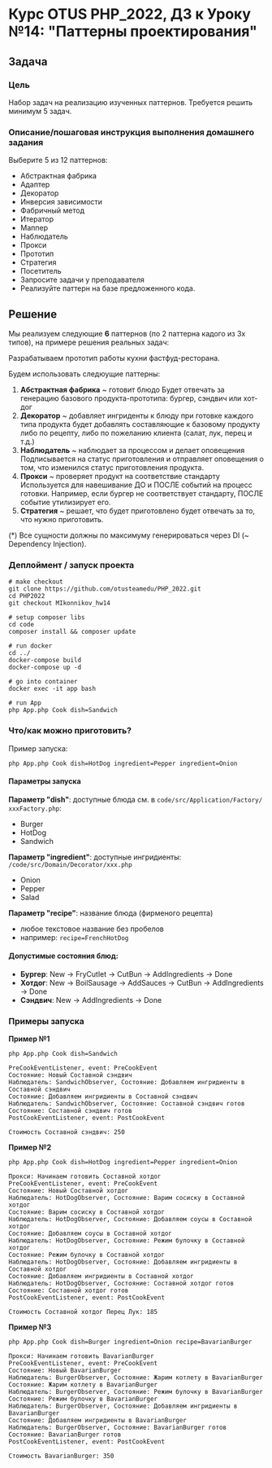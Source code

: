 # Курс OTUS PHP_2022, ДЗ к Уроку №14: "Паттерны проектирования"

## Задача

### Цель
Набор задач на реализацию изученных паттернов. 
Требуется решить минимум 5 задач.

### Описание/пошаговая инструкция выполнения домашнего задания
Выберите 5 из 12 паттернов:
- Абстрактная фабрика
- Адаптер 
- Декоратор
- Инверсия зависимости 
- Фабричный метод 
- Итератор 
- Маппер 
- Наблюдатель 
- Прокси 
- Прототип 
- Стратегия
- Посетитель
- Запросите задачи у преподавателя
- Реализуйте паттерн на базе предложенного кода.

## Решение
Мы реализуем следующие **6** паттернов (по 2 паттерна кадого из 3х типов), на примере решения реальных задач:

Разрабатываем прототип работы кухни фастфуд-ресторана.

Будем использовать следюущие паттерны: 
1. **Абстрактная фабрика** ~ готовит блюдо 
Будет отвечать за генерацию базового продукта-прототипа: бургер, сэндвич или хот-дог 
2. **Декоратор** ~ добавляет ингриденты к блюду
при готовке каждого типа продукта будет добавлять составляющие 
к базовому продукту либо по рецепту, либо по пожеланию клиента 
(салат, лук, перец и т.д.)
3. **Наблюдатель** ~ наблюдает за процессом и делает оповещения 
Подписывается на статус приготовления и отправляет оповещения о том, 
что изменился статус приготовления продукта.
4. **Прокси** ~ проверяет продукт на соответствие стандарту 
Используется для навешивание ДО и ПОСЛЕ событий на процесс готовки. 
Например, если бургер не соответствует стандарту, ПОСЛЕ событие утилизирует его.
5. **Стратегия** ~ решает, что будет приготовлено 
будет отвечать за то, что нужно приготовить.

(*) Все сущности должны по максимуму генерироваться через DI (~ Dependency Injection).

### Деплоймент / запуск проекта
```
# make checkout
git clone https://github.com/otusteamedu/PHP_2022.git
cd PHP2022
git checkout MIkonnikov_hw14

# setup composer libs
cd code 
composer install && composer update

# run docker
cd ../
docker-compose build
docker-compose up -d

# go into container
docker exec -it app bash

# run App
php App.php Cook dish=Sandwich
```

### Что/как можно приготовить?

Пример запуска:
```
php App.php Cook dish=HotDog ingredient=Pepper ingredient=Onion
```

#### Параметры запуска 
**Параметр "dish"**: доступные блюда см. в ``code/src/Application/Factory/хххFactory.php``:  
- Burger
- HotDog
- Sandwich

**Параметр "ingredient"**: доступные ингридиенты: ```/code/src/Domain/Decorator/xxx.php```
- Onion
- Pepper
- Salad

**Параметр "recipe"**: название блюда (фирменого рецепта) 
- любое текстовое название без пробелов
- например: ``recipe=FrenchHotDog``

#### Допустимые состояния блюд:
- **Бургер**: New -> FryCutlet -> CutBun -> AddIngredients -> Done
- **Хотдог**: New -> BoilSausage -> AddSauces -> CutBun -> AddIngredients -> Done
- **Сэндвич**: New -> AddIngredients -> Done

### Примеры запуска
**Пример №1**
```
php App.php Cook dish=Sandwich

PreCookEventListener, event: PreCookEvent
Состояние: Новый Составной сэндвич
Наблюдатель: SandwichObserver, Состояние: Добавляем ингридиенты в Составной сэндвич
Состояние: Добавляем ингридиенты в Составной сэндвич
Наблюдатель: SandwichObserver, Состояние: Составной сэндвич готов
Состояние: Составной сэндвич готов
PostCookEventListener, event: PostCookEvent

Стоимость Составной сэндвич: 250
```

**Пример №2**
```
php App.php Cook dish=HotDog ingredient=Pepper ingredient=Onion

Прокси: Начинаем готовить Составной хотдог
PreCookEventListener, event: PreCookEvent                               
Состояние: Новый Составной хотдог                                       
Наблюдатель: HotDogObserver, Состояние: Варим сосиску в Составной хотдог
Состояние: Варим сосиску в Составной хотдог                             
Наблюдатель: HotDogObserver, Состояние: Добавляем соусы в Составной хотдог
Состояние: Добавляем соусы в Составной хотдог
Наблюдатель: HotDogObserver, Состояние: Режим булочку в Составной хотдог
Состояние: Режим булочку в Составной хотдог
Наблюдатель: HotDogObserver, Состояние: Добавляем ингридиенты в Составной хотдог
Состояние: Добавляем ингридиенты в Составной хотдог
Наблюдатель: HotDogObserver, Состояние: Составной хотдог готов
Состояние: Составной хотдог готов
PostCookEventListener, event: PostCookEvent

Стоимость Составной хотдог Перец Лук: 185
```

**Пример №3**
```
php App.php Cook dish=Burger ingredient=Onion recipe=BavarianBurger

Прокси: Начинаем готовить BavarianBurger
PreCookEventListener, event: PreCookEvent
Состояние: Новый BavarianBurger
Наблюдатель: BurgerObserver, Состояние: Жарим котлету в BavarianBurger
Состояние: Жарим котлету в BavarianBurger
Наблюдатель: BurgerObserver, Состояние: Режим булочку в BavarianBurger
Состояние: Режим булочку в BavarianBurger
Наблюдатель: BurgerObserver, Состояние: Добавляем ингридиенты в BavarianBurger
Состояние: Добавляем ингридиенты в BavarianBurger
Наблюдатель: BurgerObserver, Состояние: BavarianBurger готов
Состояние: BavarianBurger готов
PostCookEventListener, event: PostCookEvent

Стоимость BavarianBurger: 350
```

